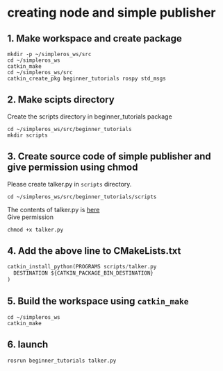 # creating node and simple publisher

## 1. Make workspace and create package
```
mkdir -p ~/simpleros_ws/src
cd ~/simpleros_ws
catkin_make
cd ~/simpleros_ws/src
catkin_create_pkg beginner_tutorials rospy std_msgs 
```
## 2. Make scipts directory
Create the scripts directory in beginner_tutorials package
```
cd ~/simpleros_ws/src/beginner_tutorials
mkdir scripts
```
## 3. Create source code of simple publisher and give permission using chmod
Please create talker.py in `scripts` directory.
```
cd ~/simpleros_ws/src/beginner_tutorials/scripts
```
The contents of talker.py is [here](https://github.com/choonghyun-park/ros_basic/blob/main/1.%20Simple%20publisher%20and%20subscriber/talker.py)\
Give permission
```
chmod +x talker.py
```
## 4. Add the above line to CMakeLists.txt
```python
catkin_install_python(PROGRAMS scripts/talker.py
  DESTINATION ${CATKIN_PACKAGE_BIN_DESTINATION}
)
```

## 5. Build the workspace using `catkin_make`
```
cd ~/simpleros_ws
catkin_make
```

## 6. launch
```
rosrun beginner_tutorials talker.py
```


